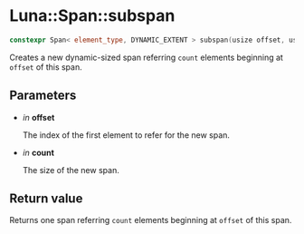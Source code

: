 # Luna::Span::subspan

```c++
constexpr Span< element_type, DYNAMIC_EXTENT > subspan(usize offset, usize count) const
```

Creates a new dynamic-sized span referring `count` elements beginning at `offset` of this span. 



## Parameters
* *in* **offset**

    The index of the first element to refer for the new span. 

* *in* **count**

    The size of the new span. 

## Return value
Returns one span referring `count` elements beginning at `offset` of this span. 


